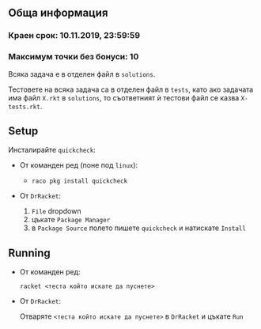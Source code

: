 ## Обща информация
### Краен срок: 10.11.2019, 23:59:59
### Максимум точки без бонуси: 10

Всяка задача е в отделен файл в `solutions`.

Тестовете на всяка задача са в отделен файл в `tests`,
като ако задачата има файл `X.rkt` в `solutions`,
то съответният ѝ тестови файл се казва `X-tests.rkt`.
## Setup
Инсталирайте `quickcheck`:
  * От команден ред (поне под `linux`):
      * `raco pkg install quickcheck`
  * От `DrRacket`:

      1. `File` dropdown
      2. цъкате `Package Manager`
      3. в `Package Source` полето пишете `quickcheck` и натискате `Install`

## Running
* От команден ред:

    `racket <теста който искате да пуснете>`
* От `DrRacket`:

    Отваряте `<теста който искате да пуснете>` в `DrRacket` и цъкате `Run`
